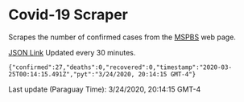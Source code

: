 # Covid-19 Scraper

Scrapes the number of confirmed cases from the [MSPBS](https://www.mspbs.gov.py/covid-19.php) web page.

[JSON Link](https://jmayalag.github.io/covid19-scrape/cases.json)
Updated every 30 minutes.
```
{"confirmed":27,"deaths":0,"recovered":0,"timestamp":"2020-03-25T00:14:15.491Z","pyt":"3/24/2020, 20:14:15 GMT-4"}
```
Last update (Paraguay Time): 3/24/2020, 20:14:15 GMT-4